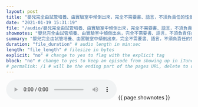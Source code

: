 ```yaml
---
layout: post
title: "嬰兒完全由試管培養、由實驗室中傾倒出來，完全不需要書、語言，不須負責任的性愛成為人們麻痺自己的正當娛樂，有情緒問題用「索麻」（soma，一種無副作用的致幻劑）麻痺，所謂的「家庭」、「愛情」、「父母」…皆成為歷史名詞，社會的箴言是「共有、統一、安定」。" # quotes allow forbidden characters like the colon
date: "2021-01-19 15:31:19"
file: "/audio/嬰兒完全由試管培養、由實驗室中傾倒出來，完全不需要書、語言，不須負責任的性愛成為人們麻痺自己的正當娛樂，有情緒問題用「索麻」（soma，一種無副作用的致幻劑）麻痺，所謂的「家庭」、「愛情」、「父母」…皆成為歷史名詞，社會的箴言是「共有、統一、安定」。.mp3"
shownotes: "嬰兒完全由試管培養、由實驗室中傾倒出來，完全不需要書、語言，不須負責任的性愛成為人們麻痺自己的正當娛樂，有情緒問題用「索麻」（soma，一種無副作用的致幻劑）麻痺，所謂的「家庭」、「愛情」、「父母」…皆成為歷史名詞，社會的箴言是「共有、統一、安定」。"
summary: "嬰兒完全由試管培養、由實驗室中傾倒出來，完全不需要書、語言，不須負責任的性愛成為人們麻痺自己的正當娛樂，有情緒問題用「索麻」（soma，一種無副作用的致幻劑）麻痺，所謂的「家庭」、「愛情」、「父母」…皆成為歷史名詞，社會的箴言是「共有、統一、安定」。"
duration: "file_duration" # audio length in min:sec
length: "file_length" # filesize in bytes
explicit: "no" # change to yes to flag with the explicit tag
block: "no" # change to yes to keep an episode from showing up in iTunes
# permalink: /1 # will be the ending part of the pages URL, delete to default to the title
---
```


<audio controls>
<source src="{{site.url}}{{site.baseurl}}{{ page.file }}" type="audio/x-mp3">
Your browser does not support the audio element.
</audio>
{{ page.shownotes }}
